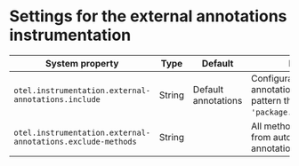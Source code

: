 # Settings for the external annotations instrumentation

| System property 	| Type 	| Default 	| Description 	|
|-----------------	|------	|---------	|-------------	|
| `otel.instrumentation.external-annotations.include` | String	| Default annotations | Configuration for trace annotations, in the form of a pattern that matches `'package.Annotation$Name;*'`.
| `otel.instrumentation.external-annotations.exclude-methods` | String |  | All methods to be excluded from auto-instrumentation by annotation-based advices. |
